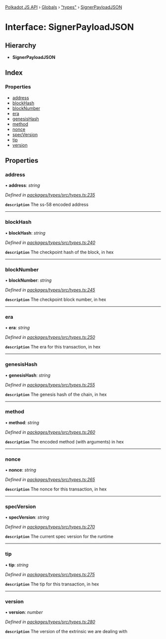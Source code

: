 [Polkadot JS API](../README.md) › [Globals](../globals.md) › ["types"](../modules/_types_.md) › [SignerPayloadJSON](_types_.signerpayloadjson.md)

# Interface: SignerPayloadJSON

## Hierarchy

* **SignerPayloadJSON**

## Index

### Properties

* [address](_types_.signerpayloadjson.md#address)
* [blockHash](_types_.signerpayloadjson.md#blockhash)
* [blockNumber](_types_.signerpayloadjson.md#blocknumber)
* [era](_types_.signerpayloadjson.md#era)
* [genesisHash](_types_.signerpayloadjson.md#genesishash)
* [method](_types_.signerpayloadjson.md#method)
* [nonce](_types_.signerpayloadjson.md#nonce)
* [specVersion](_types_.signerpayloadjson.md#specversion)
* [tip](_types_.signerpayloadjson.md#tip)
* [version](_types_.signerpayloadjson.md#version)

## Properties

###  address

• **address**: *string*

*Defined in [packages/types/src/types.ts:235](https://github.com/polkadot-js/api/blob/9c337422a5/packages/types/src/types.ts#L235)*

**`description`** The ss-58 encoded address

___

###  blockHash

• **blockHash**: *string*

*Defined in [packages/types/src/types.ts:240](https://github.com/polkadot-js/api/blob/9c337422a5/packages/types/src/types.ts#L240)*

**`description`** The checkpoint hash of the block, in hex

___

###  blockNumber

• **blockNumber**: *string*

*Defined in [packages/types/src/types.ts:245](https://github.com/polkadot-js/api/blob/9c337422a5/packages/types/src/types.ts#L245)*

**`description`** The checkpoint block number, in hex

___

###  era

• **era**: *string*

*Defined in [packages/types/src/types.ts:250](https://github.com/polkadot-js/api/blob/9c337422a5/packages/types/src/types.ts#L250)*

**`description`** The era for this transaction, in hex

___

###  genesisHash

• **genesisHash**: *string*

*Defined in [packages/types/src/types.ts:255](https://github.com/polkadot-js/api/blob/9c337422a5/packages/types/src/types.ts#L255)*

**`description`** The genesis hash of the chain, in hex

___

###  method

• **method**: *string*

*Defined in [packages/types/src/types.ts:260](https://github.com/polkadot-js/api/blob/9c337422a5/packages/types/src/types.ts#L260)*

**`description`** The encoded method (with arguments) in hex

___

###  nonce

• **nonce**: *string*

*Defined in [packages/types/src/types.ts:265](https://github.com/polkadot-js/api/blob/9c337422a5/packages/types/src/types.ts#L265)*

**`description`** The nonce for this transaction, in hex

___

###  specVersion

• **specVersion**: *string*

*Defined in [packages/types/src/types.ts:270](https://github.com/polkadot-js/api/blob/9c337422a5/packages/types/src/types.ts#L270)*

**`description`** The current spec version for  the runtime

___

###  tip

• **tip**: *string*

*Defined in [packages/types/src/types.ts:275](https://github.com/polkadot-js/api/blob/9c337422a5/packages/types/src/types.ts#L275)*

**`description`** The tip for this transaction, in hex

___

###  version

• **version**: *number*

*Defined in [packages/types/src/types.ts:280](https://github.com/polkadot-js/api/blob/9c337422a5/packages/types/src/types.ts#L280)*

**`description`** The version of the extrinsic we are dealing with
